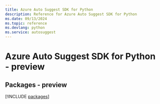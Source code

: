 ```yaml
---
title: Azure Auto Suggest SDK for Python
description: Reference for Azure Auto Suggest SDK for Python
ms.date: 09/13/2024
ms.topic: reference
ms.devlang: python
ms.service: autosuggest
---
```

# Azure Auto Suggest SDK for Python - preview
## Packages - preview
[!INCLUDE [packages](auto-suggest-index.md)]